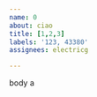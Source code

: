 ```yaml
---         
name: 0
about: ciao
title: [1,2,3]
labels: '123, 43380'
assignees: electricg

---         
```


body a

